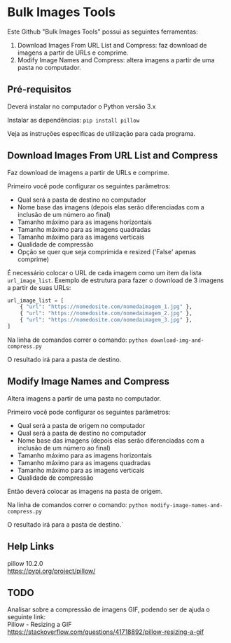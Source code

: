 # Bulk Images Tools

Este Github "Bulk Images Tools" possui as seguintes ferramentas:

01. Download Images From URL List and Compress: faz download de imagens a partir de URLs e comprime.
02. Modify Image Names and Compress: altera imagens a partir de uma pasta no computador.

## Pré-requisitos

Deverá instalar no computador o Python versão 3.x

Instalar as dependências:
`pip install pillow`

Veja as instruções específicas de utilização para cada programa.

## Download Images From URL List and Compress

Faz download de imagens a partir de URLs e comprime.

Primeiro você pode configurar os seguintes parâmetros:
- Qual será a pasta de destino no computador
- Nome base das imagens (depois elas serão diferenciadas com a inclusão de um número ao final)
- Tamanho máximo para as imagens horizontais
- Tamanho máximo para as imagens quadradas
- Tamanho máximo para as imagens verticais
- Qualidade de compressão
- Opção se quer que seja comprimida e resized ('False' apenas comprime)

É necessário colocar o URL de cada imagem como um item da lista `url_image_list`. Exemplo de estrutura para fazer o download de 3 imagens a partir de suas URLs:
```py
url_image_list = [
    { "url": "https://nomedosite.com/nomedaimagem_1.jpg" },
    { "url": "https://nomedosite.com/nomedaimagem_2.jpg" },
    { "url": "https://nomedosite.com/nomedaimagem_3.jpg" },
]
```

Na linha de comandos correr o comando:
`python download-img-and-compress.py`

O resultado irá para a pasta de destino.

## Modify Image Names and Compress

Altera imagens a partir de uma pasta no computador.

Primeiro você pode configurar os seguintes parâmetros:
- Qual será a pasta de origem no computador
- Qual será a pasta de destino no computador
- Nome base das imagens (depois elas serão diferenciadas com a inclusão de um número ao final)
- Tamanho máximo para as imagens horizontais
- Tamanho máximo para as imagens quadradas
- Tamanho máximo para as imagens verticais
- Qualidade de compressão

Então deverá colocar as imagens na pasta de origem.

Na linha de comandos correr o comando:
`python modify-image-names-and-compress.py`

O resultado irá para a pasta de destino.`

## Help Links

pillow 10.2.0  
https://pypi.org/project/pillow/

## TODO

Analisar sobre a compressão de imagens GIF, podendo ser de ajuda o seguinte link:  
Pillow - Resizing a GIF 
https://stackoverflow.com/questions/41718892/pillow-resizing-a-gif